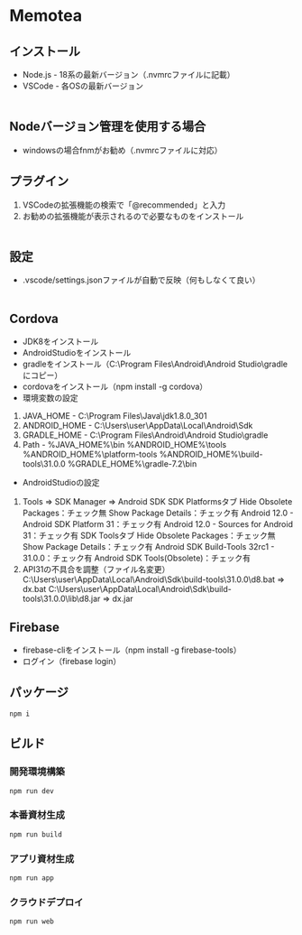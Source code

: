# Memotea

## インストール
* Node.js - 18系の最新バージョン（.nvmrcファイルに記載）
* VSCode - 各OSの最新バージョン
<br><br>

## Nodeバージョン管理を使用する場合
* windowsの場合fnmがお勧め（.nvmrcファイルに対応）

## プラグイン
1. VSCodeの拡張機能の検索で「@recommended」と入力
2. お勧めの拡張機能が表示されるので必要なものをインストール
<br><br>

## 設定
* .vscode/settings.jsonファイルが自動で反映（何もしなくて良い）
<br><br>

## Cordova
* JDK8をインストール
* AndroidStudioをインストール
* gradleをインストール（C:\Program Files\Android\Android Studio\gradleにコピー）
* cordovaをインストール（npm install -g cordova）
* 環境変数の設定
1. JAVA_HOME - C:\Program Files\Java\jdk1.8.0_301
2. ANDROID_HOME - C:\Users\user\AppData\Local\Android\Sdk
3. GRADLE_HOME - C:\Program Files\Android\Android Studio\gradle
4. Path - %JAVA_HOME%\bin
          %ANDROID_HOME%\tools
          %ANDROID_HOME%\platform-tools
          %ANDROID_HOME%\build-tools\31.0.0
          %GRADLE_HOME%\gradle-7.2\bin
* AndroidStudioの設定
1. Tools ⇒ SDK Manager ⇒ Android SDK
   SDK Platformsタブ
    Hide Obsolete Packages：チェック無
    Show Package Details：チェック有
     Android 12.0 - Android SDK Platform 31：チェック有
     Android 12.0 - Sources for Android 31：チェック有
   SDK Toolsタブ
    Hide Obsolete Packages：チェック無
    Show Package Details：チェック有
     Android SDK Build-Tools 32rc1 - 31.0.0：チェック有
     Android SDK Tools(Obsolete)：チェック有
2. API31の不具合を調整（ファイル名変更）
   C:\Users\user\AppData\Local\Android\Sdk\build-tools\31.0.0\d8.bat ⇒ dx.bat
   C:\Users\user\AppData\Local\Android\Sdk\build-tools\31.0.0\lib\d8.jar ⇒ dx.jar

## Firebase
* firebase-cliをインストール（npm install -g firebase-tools）
* ログイン（firebase login）

## パッケージ
```
npm i
```

## ビルド
### 開発環境構築
```
npm run dev
```
### 本番資材生成
```
npm run build
```
### アプリ資材生成
```
npm run app
```
### クラウドデプロイ
```
npm run web
```
